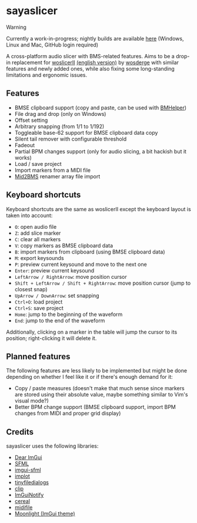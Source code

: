 # sayaslicer

> [!WARNING]
> Currently a work-in-progress; nightly builds are available [here](https://github.com/SayakaIsBaka/sayaslicer/actions) (Windows, Linux and Mac, GitHub login required)

A cross-platform audio slicer with BMS-related features. Aims to be a drop-in replacement for [woslicerII](https://cerebralmuddystream.nekokan.dyndns.info/soft/woslicerII.zip) [(english version)](https://github.com/SayakaIsBaka/woslicerII-english) by [wosderge](https://cerebralmuddystream.nekokan.dyndns.info) with similar features and newly added ones, while also fixing some long-standing limitations and ergonomic issues.

## Features
- BMSE clipboard support (copy and paste, can be used with [BMHelper](https://excln.github.io/bmhelper.html))
- File drag and drop (only on Windows)
- Offset setting
- Arbitrary snapping (from 1/1 to 1/192)
- Toggleable base-62 support for BMSE clipboard data copy
- Silent tail remover with configurable threshold
- Fadeout
- Partial BPM changes support (only for audio slicing, a bit hackish but it works)
- Load / save project
- Import markers from a MIDI file
- [Mid2BMS](https://mid2bms.net) renamer array file import

## Keyboard shortcuts
Keyboard shortcuts are the same as woslicerII except the keyboard layout is taken into account:
- `O`: open audio file
- `Z`: add slice marker
- `C`: clear all markers
- `V`: copy markers as BMSE clipboard data
- `B`: import markers from clipboard (using BMSE clipboard data)
- `M`: export keysounds
- `P`: preview current keysound and move to the next one
- `Enter`: preview current keysound
- `LeftArrow / RightArrow`: move position cursor
- `Shift + LeftArrow / Shift + RightArrow`: move position cursor (jump to closest snap)
- `UpArrow / DownArrow`: set snapping
- `Ctrl+O`: load project
- `Ctrl+S`: save project
- `Home`: jump to the beginning of the waveform
- `End`: jump to the end of the waveform

Additionally, clicking on a marker in the table will jump the cursor to its position; right-clicking it will delete it.

## Planned features
The following features are less likely to be implemented but might be done depending on whether I feel like it or if there's enough demand for it:
- Copy / paste measures (doesn't make that much sense since markers are stored using their absolute value, maybe something similar to Vim's visual mode?)
- Better BPM change support (BMSE clipboard support, import BPM changes from MIDI and proper grid display)

## Credits
sayaslicer uses the following libraries:
- [Dear ImGui](https://github.com/ocornut/imgui)
- [SFML](https://github.com/SFML/SFML)
- [imgui-sfml](https://github.com/SFML/imgui-sfml)
- [implot](https://github.com/epezent/implot)
- [tinyfiledialogs](https://sourceforge.net/projects/tinyfiledialogs/)
- [clip](https://github.com/dacap/clip)
- [ImGuiNotify](https://github.com/TyomaVader/ImGuiNotify)
- [cereal](https://github.com/USCiLab/cereal)
- [midifile](https://github.com/craigsapp/midifile)
- [Moonlight (ImGui theme)](https://github.com/Madam-Herta/Moonlight/)

